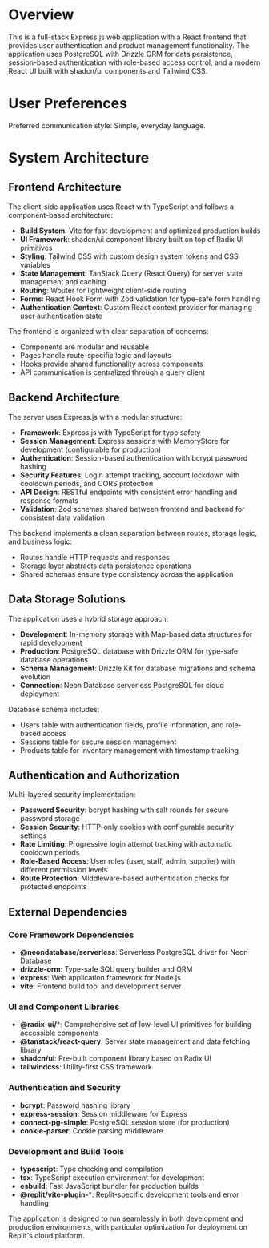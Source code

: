 # Overview

This is a full-stack Express.js web application with a React frontend that provides user authentication and product management functionality. The application uses PostgreSQL with Drizzle ORM for data persistence, session-based authentication with role-based access control, and a modern React UI built with shadcn/ui components and Tailwind CSS.

# User Preferences

Preferred communication style: Simple, everyday language.

# System Architecture

## Frontend Architecture
The client-side application uses React with TypeScript and follows a component-based architecture:

- **Build System**: Vite for fast development and optimized production builds
- **UI Framework**: shadcn/ui component library built on top of Radix UI primitives
- **Styling**: Tailwind CSS with custom design system tokens and CSS variables
- **State Management**: TanStack Query (React Query) for server state management and caching
- **Routing**: Wouter for lightweight client-side routing
- **Forms**: React Hook Form with Zod validation for type-safe form handling
- **Authentication Context**: Custom React context provider for managing user authentication state

The frontend is organized with clear separation of concerns:
- Components are modular and reusable
- Pages handle route-specific logic and layouts
- Hooks provide shared functionality across components
- API communication is centralized through a query client

## Backend Architecture
The server uses Express.js with a modular structure:

- **Framework**: Express.js with TypeScript for type safety
- **Session Management**: Express sessions with MemoryStore for development (configurable for production)
- **Authentication**: Session-based authentication with bcrypt password hashing
- **Security Features**: Login attempt tracking, account lockdown with cooldown periods, and CORS protection
- **API Design**: RESTful endpoints with consistent error handling and response formats
- **Validation**: Zod schemas shared between frontend and backend for consistent data validation

The backend implements a clean separation between routes, storage logic, and business logic:
- Routes handle HTTP requests and responses
- Storage layer abstracts data persistence operations
- Shared schemas ensure type consistency across the application

## Data Storage Solutions
The application uses a hybrid storage approach:

- **Development**: In-memory storage with Map-based data structures for rapid development
- **Production**: PostgreSQL database with Drizzle ORM for type-safe database operations
- **Schema Management**: Drizzle Kit for database migrations and schema evolution
- **Connection**: Neon Database serverless PostgreSQL for cloud deployment

Database schema includes:
- Users table with authentication fields, profile information, and role-based access
- Sessions table for secure session management
- Products table for inventory management with timestamp tracking

## Authentication and Authorization
Multi-layered security implementation:

- **Password Security**: bcrypt hashing with salt rounds for secure password storage
- **Session Security**: HTTP-only cookies with configurable security settings
- **Rate Limiting**: Progressive login attempt tracking with automatic cooldown periods
- **Role-Based Access**: User roles (user, staff, admin, supplier) with different permission levels
- **Route Protection**: Middleware-based authentication checks for protected endpoints

## External Dependencies

### Core Framework Dependencies
- **@neondatabase/serverless**: Serverless PostgreSQL driver for Neon Database
- **drizzle-orm**: Type-safe SQL query builder and ORM
- **express**: Web application framework for Node.js
- **vite**: Frontend build tool and development server

### UI and Component Libraries
- **@radix-ui/***: Comprehensive set of low-level UI primitives for building accessible components
- **@tanstack/react-query**: Server state management and data fetching library
- **shadcn/ui**: Pre-built component library based on Radix UI
- **tailwindcss**: Utility-first CSS framework

### Authentication and Security
- **bcrypt**: Password hashing library
- **express-session**: Session middleware for Express
- **connect-pg-simple**: PostgreSQL session store (for production)
- **cookie-parser**: Cookie parsing middleware

### Development and Build Tools
- **typescript**: Type checking and compilation
- **tsx**: TypeScript execution environment for development
- **esbuild**: Fast JavaScript bundler for production builds
- **@replit/vite-plugin-***: Replit-specific development tools and error handling

The application is designed to run seamlessly in both development and production environments, with particular optimization for deployment on Replit's cloud platform.